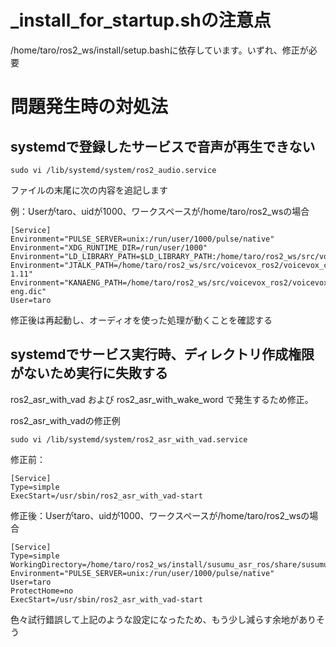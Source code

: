 # _install_for_startup.shの注意点
/home/taro/ros2_ws/install/setup.bashに依存しています。いずれ、修正が必要

# 問題発生時の対処法
## systemdで登録したサービスで音声が再生できない
```
sudo vi /lib/systemd/system/ros2_audio.service
```
ファイルの末尾に次の内容を追記します

例：Userがtaro、uidが1000、ワークスペースが/home/taro/ros2_wsの場合
```
[Service]
Environment="PULSE_SERVER=unix:/run/user/1000/pulse/native"
Environment="XDG_RUNTIME_DIR=/run/user/1000"
Environment="LD_LIBRARY_PATH=$LD_LIBRARY_PATH:/home/taro/ros2_ws/src/voicevox_ros2/voicevox_core"
Environment="JTALK_PATH=/home/taro/ros2_ws/src/voicevox_ros2/voicevox_core/open_jtalk_dic_utf_8-1.11"
Environment="KANAENG_PATH=/home/taro/ros2_ws/src/voicevox_ros2/voicevox_core/bep-eng.dic"
User=taro
```

修正後は再起動し、オーディオを使った処理が動くことを確認する

## systemdでサービス実行時、ディレクトリ作成権限がないため実行に失敗する
ros2_asr_with_vad および ros2_asr_with_wake_word で発生するため修正。

ros2_asr_with_vadの修正例
```
sudo vi /lib/systemd/system/ros2_asr_with_vad.service
```

修正前：
```
[Service]
Type=simple
ExecStart=/usr/sbin/ros2_asr_with_vad-start
```

修正後：Userがtaro、uidが1000、ワークスペースが/home/taro/ros2_wsの場合
```
[Service]
Type=simple
WorkingDirectory=/home/taro/ros2_ws/install/susumu_asr_ros/share/susumu_asr_ros
Environment="PULSE_SERVER=unix:/run/user/1000/pulse/native"
User=taro
ProtectHome=no
ExecStart=/usr/sbin/ros2_asr_with_vad-start
```
色々試行錯誤して上記のような設定になったため、もう少し減らす余地がありそう

